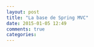 ```yaml
---
layout: post
title: "La base de Spring MVC"
date: 2015-01-05 12:49
comments: true
categories: 
---
```

